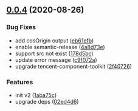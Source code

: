 ## [0.0.4](https://github.com/serverless-components/tencent-cos/compare/v0.0.3...v0.0.4) (2020-08-26)


### Bug Fixes

* add cosOrigin output ([eb61efb](https://github.com/serverless-components/tencent-cos/commit/eb61efbabe9ab1321782e61607689ecca3b648da))
* enable semantic-release ([4a8d73e](https://github.com/serverless-components/tencent-cos/commit/4a8d73edd7a682e2926e276cb8dbdd35794fa257))
* support src not exist ([178d5bc](https://github.com/serverless-components/tencent-cos/commit/178d5bc527299e9853175c28588d2ad9a52e4290))
* update error message ([c9f072a](https://github.com/serverless-components/tencent-cos/commit/c9f072a7514270254ddb2e7745c633659193d03b))
* upgrade tencent-component-toolkit ([2f40726](https://github.com/serverless-components/tencent-cos/commit/2f40726ee1378d0a45fb85baf53195dd62cf7005))


### Features

* init v2 ([1aba75c](https://github.com/serverless-components/tencent-cos/commit/1aba75ce9dcbac6c85c69f50456b391f95f3b424))
* upgrade deps ([02ed4d6](https://github.com/serverless-components/tencent-cos/commit/02ed4d60f2e62cc9f83207c76092e1ef827e5d01))
